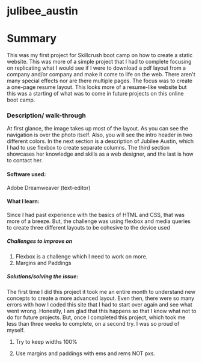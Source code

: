 # julibee_austin

# Summary 
This was my first project for Skillcrush boot camp on how to create a static website. This was more of a simple project that I had to complete 
focusing on replicating what I would see if I were to download a pdf layout from a company and/or company and make it come to life on the web. 
There aren't many special effects nor are there multiple pages. The focus was to create a one-page resume layout. This looks more of a 
resume-like website but this was a starting of what was to come in future projects on this online boot camp.

### Description/ walk-through
At first glance, the image takes up most of the layout. As you can see the navigation is over the photo itself. Also, you will see the 
intro header in two different colors. In the next section is a description of Jubilee Austin, which I had to use flexbox to create 
separate columns. The third section showcases her knowledge and skills as a web designer, and the last is how to contact her.


#### Software used:
Adobe Dreamweaver (text-editor)

#### What I learn:
Since I had past experience with the basics of HTML and CSS, that was more of a breeze. But, the challenge was using flexbox and media 
queries to create three different layouts to be cohesive to the device used

##### Challenges to improve on
1. Flexbox is a challenge which I need to work on more.
2. Margins and Paddings


##### Solutions/solving the issue:
The first time I did this project it took me an entire month to understand new concepts to create a more advanced layout. Even then, 
there were so many errors with how I coded this site that I had to start over again and see what went wrong. Honestly, I am glad 
that this happens so that I know what not to do for future projects. But, once I completed this project, which took me less
than three weeks to complete, on a second try. I was so proud of myself.

1. Try to keep widths 100%

2. Use margins and paddings with ems and rems NOT pxs.


